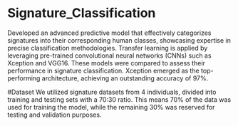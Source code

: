 # Signature_Classification
Developed an advanced predictive model that effectively categorizes signatures into their corresponding human classes, showcasing expertise in precise classification methodologies.
Transfer learning is applied by leveraging pre-trained convolutional neural networks (CNNs) such as Xception and VGG16. These models were compared to assess their performance in signature classification. Xception emerged as the top-performing architecture, achieving an outstanding accuracy of 97%.

#Dataset
We utilized signature datasets from 4 individuals, divided into training and testing sets with a 70:30 ratio. This means 70% of the data was used for training the model, while the remaining 30% was reserved for testing and validation purposes.

